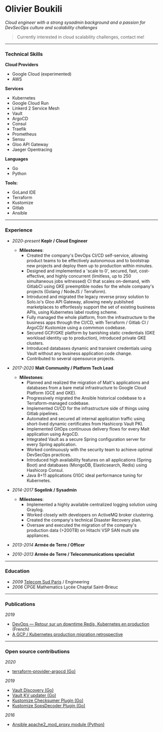 # Olivier Boukili

*Cloud engineer with a strong sysadmin background and a passion for DevSecOps culture and scalability challenges*

> Currently interested in cloud scalability challenges, contact me!

---

### Technical Skills


**Cloud Providers**
* Google Cloud (experimented)
* AWS

**Services**
* Kubernetes
* Google Cloud Run
* Linkerd 2 Service Mesh
* Vault
* ArgoCD
* Consul
* Traefik
* Prometheus
* Sensu
* Gloo API Gateway
* Jaeger Opentracing

**Languages**
* Go
* Python

**Tools:**
* GoLand IDE
* Terraform
* Kustomize
* Gitlab
* Ansible

---

### Experience

* *2020-present* **Keplr / Cloud Engineer**
   * **Milestones**:
     * Created the company's DevOps CI/CD self-service, allowing product teams to be effectively autonomous and to bootstrap new projects and deploy them up to production within minutes.
     * Designed and implemented a 'scale to 0', secured, fast, cost-effective, and highly concurrent (limitless, up to 250 simultaneous jobs witnessed) CI that scales on-demand, with GitlabCI using GKE preemptible nodes for the whole company's projects (Golang / NodeJS / Terraform).
     * Introduced and migrated the legacy reverse proxy solution to Solo.io's Gloo API Gateway, allowing newly published marketplaces to effortlessly support the set of existing business APIs, using Kubernetes label routing scheme. 
     * Fully managed the whole platform, from the infrastructure to the business apps through the CI/CD, with Terraform / Gitlab CI / ArgoCD/ Kustomize using a commmon codebase.
     * Secured GCP/GKE platform by banishing static credentials (GKE workload identity up to production), introduced private GKE clusters.
     * Introduced databases dynamic and transient credentials using Vault without any business application code change.
     * Contributed to several opensource projects.

* *2017-2020* **Malt Community / Platform Tech Lead**
    * **Milestones**:
      * Planned and realized the migration of Malt's applications and databases from a bare metal infrastructure to Google Cloud Platform (GCE and GKE).
      * Progressively migrated the Ansible historical codebase to a Terraform-managed codebase.
      * Implemented CI/CD for the infrastructure side of things using Gitlab pipelines.
      * Automated and secured all internal application traffic using short-lived dynamic certificates from Hashicorp Vault PKI.
      * Implemented GitOps continuous delivery flows for every Malt application using ArgoCD.
      * Integrated Vault as a secure Spring configuration server for every Spring application.
      * Worked continuously with the security team to achieve optimal DevSecOps practices.
      * Introduced high availability features on all applications (Spring Boot) and databases (MongoDB, Elasticsearch, Redis) using Hashicorp Consul.
      * Java 8+11 applications G1GC ideal performance tuning for Kubernetes.

* *2014-2017* **Sogelink / Sysadmin**
  * **Milestones**:
    * Implemented a highly available centralized logging solution using Graylog.
    * Worked closely with developers on ActiveMQ broker clustering.
    * Created the company's technical Disaster Recovery plan.
    * Oversaw and executed the migration of the company's production data (>200TB) on Hitachi VSP SAN multi site appliances.
* *2013-2014* **Armée de Terre / Officer**
* *2010-2013* **Armée de Terre / Telecommunications specialist**

---

### Education

* *2009* [Telecom Sud Paris](https://www.telecom-sudparis.eu/) / Engineering
* *2006* CPGE Mathematics Lycée Chaptal Saint-Brieuc

---

### Publications

*2019*
  * [DevOps — Retour sur un downtime Redis, Kubernetes en production](https://medium.com/nerds-malt/https-medium-com-nerds-malt-devops-retour-sur-un-downtime-redis-kubernetes-en-production-8cd5bfcc53d) (French)
  * [A GCP / Kubernetes production migration retrospective](https://medium.com/@boukili.olivier/a-gcp-kubernetes-production-migration-retrospective-part-1-e3e35096073a)

---

### Open source contributions

*2020*
  * [terraform-provider-argocd (Go)](https://registry.terraform.io/providers/oboukili/argocd/latest)

*2019*
  * [Vault Discovery (Go)](https://github.com/oboukili/vault-discovery)
  * [Vault KV updater (Go)](https://github.com/oboukili/vault-kv-updater)
  * [Kustomize Checksumer Plugin (Go)](https://github.com/oboukili/checksumer)
  * [Kustomize SopsDecoder Plugin (Go)](https://github.com/oboukili/sopsdecoder)

*2016*
  * [Ansible apache2_mod_proxy module (Python)](https://docs.ansible.com/ansible/latest/modules/apache2_mod_proxy_module.html)
